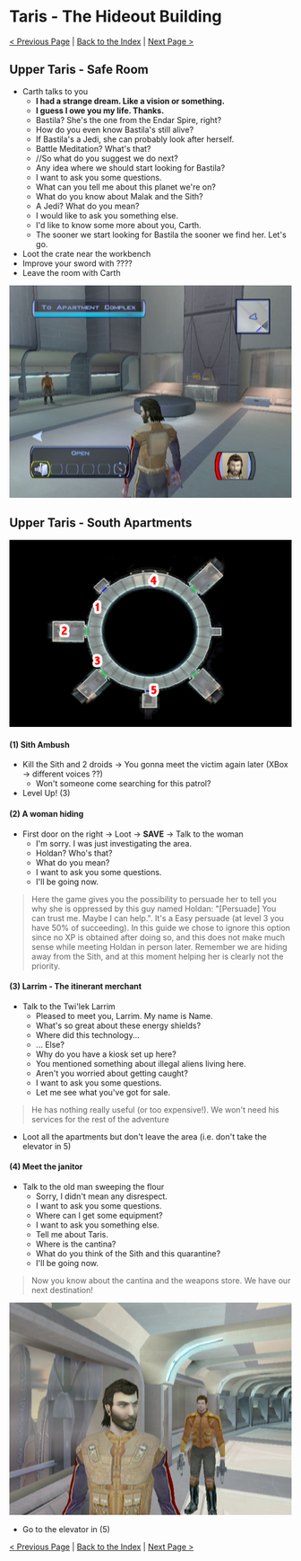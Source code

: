 Taris - The Hideout Building
=========================================================

[< Previous Page](../01_EndarSpire/011_EndarSpire.md) 
| [Back to the Index](../index.md) 
| [Next Page >](021_Taris.md)


## Upper Taris - Safe Room

- Carth talks to you
    - **I had a strange dream. Like a vision or something.**
    - **I guess I owe you my life. Thanks.**
    - Bastila? She's the one from the Endar Spire, right?
    - How do you even know Bastila's still alive?
    - If Bastila's a Jedi, she can probably look after herself.
    - Battle Meditation? What's that?
    - //So what do you suggest we do next?
    - Any idea where we should start looking for Bastila?
    - I want to ask you some questions.
    - What can you tell me about this planet we're on?
    - What do you know about Malak and the Sith?
    - A Jedi? What do you mean?
    - I would like to ask you something else.
    - I'd like to know some more about you, Carth.
    - The sooner we start looking for Bastila the sooner we find her. Let's go.
- Loot the crate near the workbench 
- Improve your sword with ????
- Leave the room with Carth

![](../../resources/images/screenshots/tarisSafeHouse.png)


## Upper Taris - South Apartments

![](../../resources/images/maps/02_Taris/map_taris_upperApt1.png)


#### (1) Sith Ambush

- Kill the Sith and 2 droids -> You gonna meet the victim again later (XBox -> different voices ??)
  - Won't someone come searching for this patrol?
- Level Up! (3)


#### (2) A woman hiding

- First door on the right -> Loot -> **SAVE** -> Talk to the woman
  - I'm sorry. I was just investigating the area.
  - Holdan? Who's that?
  - What do you mean?
  - I want to ask you some questions.
  - I'll be going now.

> Here the game gives you the possibility to persuade her to tell you why she is oppressed
> by this guy named Holdan: "[Persuade] You can trust me. Maybe I can help.". It's a Easy
> persuade (at level 3 you have 50% of succeeding). In this guide we chose to ignore this
> option since no XP is obtained after doing so, and this does not make much sense
> while meeting Holdan in person later. Remember we are hiding away from the Sith, and
> at this moment helping her is clearly not the priority.


#### (3) Larrim - The itinerant merchant

- Talk to the Twi'lek Larrim
  - Pleased to meet you, Larrim. My name is Name.
  - What's so great about these energy shields?
  - Where did this technology...
  - ... Else?
  - Why do you have a kiosk set up here?
  - You mentioned something about illegal aliens living here.
  - Aren't you worried about getting caught?
  - I want to ask you some questions.
  - Let me see what you've got for sale.

> He has nothing really useful (or too expensive!). We won't need his services for the
> rest of the adventure

- Loot all the apartments but don't leave the area (i.e. don't take the elevator in 5) 


#### (4) Meet the janitor

- Talk to the old man sweeping the flour
    - Sorry, I didn't mean any disrespect.
    - I want to ask you some questions.
    - Where can I get some equipment?
    - I want to ask you something else.
    - Tell me about Taris.
    - Where is the cantina?
    - What do you think of the Sith and this quarantine?
    - I'll be going now.

> Now you know about the cantina and the weapons store. We have our next destination!

![](../../resources/images/screenshots/tarisSouthApartments.png)

- Go to the elevator in (5)


[< Previous Page](./011_EndarSpire.md) 
| [Back to the Index](../index.md) 
| [Next Page >](021_Taris.md)

